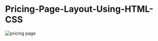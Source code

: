 # Pricing-Page-Layout-Using-HTML-CSS
![pricing page](https://user-images.githubusercontent.com/96238385/153212013-1a1bf793-f3ec-4443-97e1-5b187bfeeca6.jpg)
